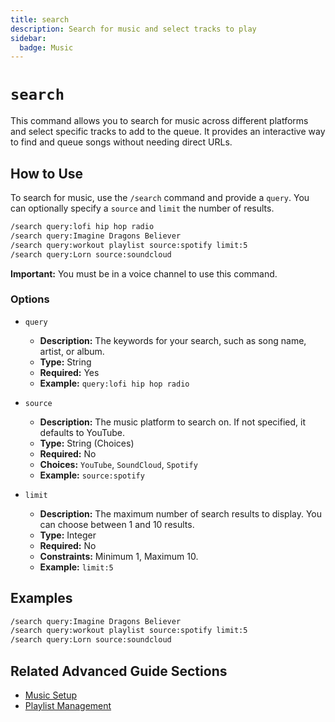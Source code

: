 ```yaml
---
title: search
description: Search for music and select tracks to play
sidebar:
  badge: Music
---
```


# `search`

This command allows you to search for music across different platforms and select specific tracks to add to the queue. It provides an interactive way to find and queue songs without needing direct URLs.

## How to Use

To search for music, use the `/search` command and provide a `query`. You can optionally specify a `source` and `limit` the number of results.

```sh
/search query:lofi hip hop radio
/search query:Imagine Dragons Believer
/search query:workout playlist source:spotify limit:5
/search query:Lorn source:soundcloud
```

**Important:** You must be in a voice channel to use this command.

### Options

*   `query`
    *   **Description:** The keywords for your search, such as song name, artist, or album.
    *   **Type:** String
    *   **Required:** Yes
    *   **Example:** `query:lofi hip hop radio`

*   `source`
    *   **Description:** The music platform to search on. If not specified, it defaults to YouTube.
    *   **Type:** String (Choices)
    *   **Required:** No
    *   **Choices:** `YouTube`, `SoundCloud`, `Spotify`
    *   **Example:** `source:spotify`

*   `limit`
    *   **Description:** The maximum number of search results to display. You can choose between 1 and 10 results.
    *   **Type:** Integer
    *   **Required:** No
    *   **Constraints:** Minimum 1, Maximum 10.
    *   **Example:** `limit:5`

## Examples

```sh
/search query:Imagine Dragons Believer
/search query:workout playlist source:spotify limit:5
/search query:Lorn source:soundcloud
```

## Related Advanced Guide Sections

*   [Music Setup](/advanced-guide/music/setup)
*   [Playlist Management](/advanced-guide/music/playlists)